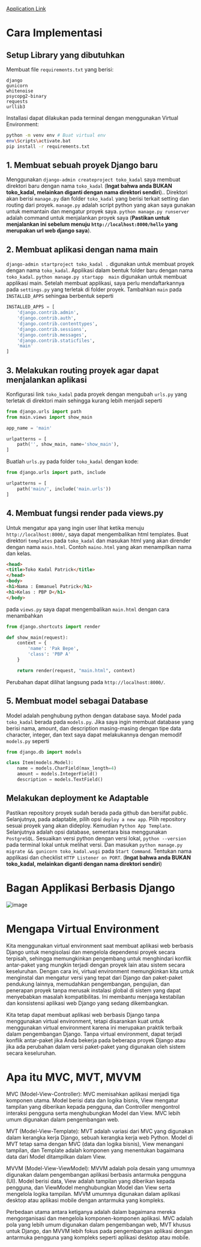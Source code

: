 [Application Link](https://tokokadal.adaptable.app)
# Cara Implementasi
## Setup Library yang dibutuhkan
Membuat file `requirements.txt` yang berisi:
```
django
gunicorn
whitenoise
psycopg2-binary
requests
urllib3
```
Installasi dapat dilakukan pada terminal dengan menggunakan Virtual Environment:
```sh
python -m venv env # Buat virtual env
env\Scripts\activate.bat
pip install -r requirements.txt
```

## 1. Membuat sebuah proyek Django baru

Menggunakan `django-admin createproject toko_kadal` saya membuat direktori baru dengan nama `toko_kadal` (**Ingat bahwa anda BUKAN toko_kadal, melainkan diganti dengan nama direktori sendiri**).. Direktori akan berisi `manage.py` dan folder `toko_kadal` yang berisi terkait setting dan routing dari proyek. `manage.py` adalah script python yang akan saya gunakan untuk memantain dan mengatur proyek saya. `python manage.py runserver` adalah command untuk menjalankan proyek saya (**Pastikan untuk menjalankan ini sebelum menuju `http://localhost:8000/hello` yang merupakan url web django saya**).

## 2. Membuat aplikasi dengan nama main

`django-admin startproject toko_kadal .` digunakan untuk membuat proyek dengan nama `toko_kadal`. Applikasi dalam bentuk folder baru dengan nama `toko_kadal`. `python manage.py startapp  main` digunakan untuk membuat applikasi main. Setelah membuat applikasi, saya perlu mendaftarkannya pada `settings.py` yang terletak di folder proyek. Tambahkan `main` pada `INSTALLED_APPS` sehingaa berbentuk seperti
```python
INSTALLED_APPS = [
    'django.contrib.admin',
    'django.contrib.auth',
    'django.contrib.contenttypes',
    'django.contrib.sessions',
    'django.contrib.messages',
    'django.contrib.staticfiles',
    'main'
]
```
## 3. Melakukan routing proyek agar dapat menjalankan aplikasi
Konfigurasi link `toko_kadal` pada proyek dengan mengubah `urls.py` yang terletak di direktori main sehingga kurang lebih menjadi seperti
```python
from django.urls import path
from main.views import show_main

app_name = 'main'

urlpatterns = [
    path('', show_main, name='show_main'),
]

```
Buatlah `urls.py` pada folder `toko_kadal` dengan kode:
```python
from django.urls import path, include

urlpatterns = [
    path('main/', include('main.urls'))
]
```

## 4. Membuat fungsi render pada views.py
Untuk mengatur apa yang ingin user lihat ketika menuju `http://localhost:8000/`, saya dapat mengembalikan html templates.
Buat direktori `templates` pada `toko_kadal` dan masukan html yang akan dirender dengan nama `main.html`. Contoh `maino.html` yang akan menampilkan nama dan kelas.
```html
<head>
<title>Toko Kadal Patrick</title>
</head>
<body>
<h1>Nama : Emmanuel Patrick</h1>
<h1>Kelas : PBP D</h1>
</body>
```
pada `views.py` saya dapat mengembalikan `main.html` dengan cara menambahkan
```python
from django.shortcuts import render

def show_main(request):
    context = {
        'name': 'Pak Bepe',
        'class': 'PBP A'
    }

    return render(request, "main.html", context)
```
Perubahan dapat dilihat langsung pada `http://localhost:8000/`.

## 5. Membuat model sebagai Database
Model adalah penghubung python dengan database saya. Model pada `toko_kadal` berada pada `models.py`. Jika saya ingin membuat database yang berisi nama, amount, dan description masing-masing dengan tipe data character, integer, dan text saya dapat melakukannya dengan memodif `models.py` seperti
```python
from django.db import models

class Item(models.Model):
    name = models.CharField(max_length=4)
    amount = models.IntegerField()
    description = models.TextField()
```
 
## Melakukan deployment ke Adaptable
Pastikan repository proyek sudah berada pada github dan bersifat public. Selanjutnya, pada adaptable, pilih opsi `deploy a new app`. Pilih repository sesuai proyek yang akan dideploy. Kemudian `Python App Template`. Selanjutnya adalah opsi database, sementara bisa menggunakan `PostgreSQL`. Sesuaikan versi python dengan versi lokal, `python --version` pada terminal lokal untuk melihat versi. Dan masukan `python manage.py migrate && gunicorn toko_kadal.wsgi` pada `Start Command`. Tentukan nama applikasi dan checklist `HTTP Listener on PORT`. (**Ingat bahwa anda BUKAN toko_kadal, melainkan diganti dengan nama direktori sendiri**)

# Bagan Applikasi Berbasis Django
![image](https://github.com/g0lgi/toko_kadal/assets/119854906/cffa22ab-e74b-496c-9fe4-34ae4c7df4da)

# Mengapa Virtual Environment
Kita menggunakan virtual environment saat membuat aplikasi web berbasis Django untuk mengisolasi dan mengelola dependensi proyek secara terpisah, sehingga memungkinkan pengembang untuk menghindari konflik antar-paket yang mungkin terjadi dengan proyek lain atau sistem secara keseluruhan. Dengan cara ini, virtual environment memungkinkan kita untuk menginstal dan mengatur versi yang tepat dari Django dan paket-paket pendukung lainnya, memudahkan pengembangan, pengujian, dan penerapan proyek tanpa merusak instalasi global di sistem yang dapat menyebabkan masalah kompatibilitas. Ini membantu menjaga kestabilan dan konsistensi aplikasi web Django yang sedang dikembangkan.

Kita tetap dapat membuat aplikasi web berbasis Django tanpa menggunakan virtual environment, tetapi disarankan kuat untuk menggunakan virtual environment karena ini merupakan praktik terbaik dalam pengembangan Django. Tanpa virtual environment, dapat terjadi konflik antar-paket jika Anda bekerja pada beberapa proyek Django atau jika ada perubahan dalam versi paket-paket yang digunakan oleh sistem secara keseluruhan.

# Apa itu MVC, MVT, MVVM
MVC (Model-View-Controller): MVC memisahkan aplikasi menjadi tiga komponen utama. Model berisi data dan logika bisnis, View mengatur tampilan yang diberikan kepada pengguna, dan Controller mengontrol interaksi pengguna serta menghubungkan Model dan View. MVC lebih umum digunakan dalam pengembangan web.

MVT (Model-View-Template): MVT adalah variasi dari MVC yang digunakan dalam kerangka kerja Django, sebuah kerangka kerja web Python. Model di MVT tetap sama dengan MVC (data dan logika bisnis), View menangani tampilan, dan Template adalah komponen yang menentukan bagaimana data dari Model ditampilkan dalam View.

MVVM (Model-View-ViewModel): MVVM adalah pola desain yang umumnya digunakan dalam pengembangan aplikasi berbasis antarmuka pengguna (UI). Model berisi data, View adalah tampilan yang diberikan kepada pengguna, dan ViewModel menghubungkan Model dan View serta mengelola logika tampilan. MVVM umumnya digunakan dalam aplikasi desktop atau aplikasi mobile dengan antarmuka yang kompleks.

Perbedaan utama antara ketiganya adalah dalam bagaimana mereka mengorganisasi dan mengelola komponen-komponen aplikasi. MVC adalah pola yang lebih umum digunakan dalam pengembangan web, MVT khusus untuk Django, dan MVVM lebih fokus pada pengembangan aplikasi dengan antarmuka pengguna yang kompleks seperti aplikasi desktop atau mobile.
